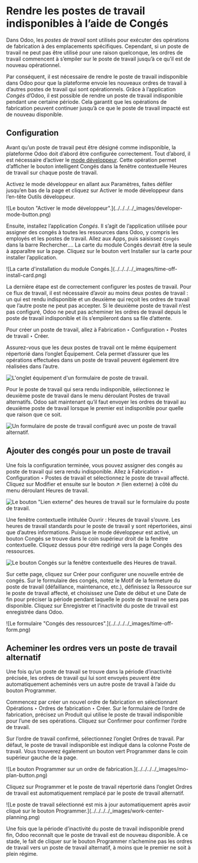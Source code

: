 # Rendre les postes de travail indisponibles à l’aide de Congés

Dans Odoo, les _postes de travail_ sont utilisés pour exécuter des opérations
de fabrication à des emplacements spécifiques. Cependant, si un poste de
travail ne peut pas être utilisé pour une raison quelconque, les ordres de
travail commencent à s’empiler sur le poste de travail jusqu’à ce qu’il est de
nouveau opérationnel.

Par conséquent, il est nécessaire de rendre le poste de travail indisponible
dans Odoo pour que la plateforme envoie les nouveaux ordres de travail à
d’autres postes de travail qui sont opérationnels. Grâce à l’application
_Congés_ d’Odoo, il est possible de rendre un poste de travail indisponible
pendant une certaine période. Cela garantit que les opérations de fabrication
peuvent continuer jusqu’à ce que le poste de travail impacté est de nouveau
disponible.

## Configuration

Avant qu’un poste de travail peut être désigné comme indisponible, la
plateforme Odoo doit d’abord être configurée correctement. Tout d’abord, il
est nécessaire d’activer le [mode
développeur](../../../general/developer_mode.html#developer-mode). Cette
opération permet d’afficher le bouton intelligent Congés dans la fenêtre
contextuelle Heures de travail sur chaque poste de travail.

Activez le mode développeur en allant aux Paramètres, faites défiler jusqu’en
bas de la page et cliquez sur Activer le mode développeur dans l’en-tête
Outils développeur.

![Le bouton "Activer le mode développeur".](../../../../_images/developer-
mode-button.png)

Ensuite, installez l’application _Congés_. Il s’agit de l’application utilisée
pour assigner des congés à toutes les ressources dans Odoo, y compris les
employés et les postes de travail. Allez aux Apps, puis saisissez `Congés`
dans la barre Rechercher…. La carte du module Congés devrait être la seule à
apparaître sur la page. Cliquez sur le bouton vert Installer sur la carte pour
installer l’application.

![La carte d'installation du module Congés.](../../../../_images/time-off-
install-card.png)

La dernière étape est de correctement configurer les postes de travail. Pour
ce flux de travail, il est nécessaire d’avoir au moins deux postes de travail
: un qui est rendu indisponible et un deuxième qui reçoit les ordres de
travail que l’autre poste ne peut pas accepter. Si le deuxième poste de
travail n’est pas configuré, Odoo ne peut pas acheminer les ordres de travail
depuis le poste de travail indisponible et ils s’empileront dans sa file
d’attente.

Pour créer un poste de travail, allez à Fabrication ‣ Configuration ‣ Postes
de travail ‣ Créer.

Assurez-vous que les deux postes de travail ont le même équipement répertorié
dans l’onglet Équipement. Cela permet d’assurer que les opérations effectuées
dans un poste de travail peuvent également être réalisées dans l’autre.

![L'onglet équipement d'un formulaire de poste de
travail.](../../../../_images/work-center-equipment-tab.png)

Pour le poste de travail qui sera rendu indisponible, sélectionnez le deuxième
poste de travail dans le menu déroulant Postes de travail alternatifs. Odoo
sait maintenant qu’il faut envoyer les ordres de travail au deuxième poste de
travail lorsque le premier est indisponible pour quelle que raison que ce
soit.

![Un formulaire de poste de travail configuré avec un poste de travail
alternatif.](../../../../_images/alternative-work-center-selection.png)

## Ajouter des congés pour un poste de travail

Une fois la configuration terminée, vous pouvez assigner des congés au poste
de travail qui sera rendu indisponible. Allez à Fabrication ‣ Configuration ‣
Postes de travail et sélectionnez le poste de travail affecté. Cliquez sur
Modifier et ensuite sur le bouton ↗ (lien externe) à côté du menu déroulant
Heures de travail.

![Le bouton "Lien externe" des heures de travail sur le formulaire du poste de
travail.](../../../../_images/working-hours-button.png)

Une fenêtre contextuelle intitulée Ouvrir : Heures de travail s’ouvre. Les
heures de travail standards pour le poste de travail y sont répertoriées,
ainsi que d’autres informations. Puisque le mode développeur est activé, un
bouton Congés se trouve dans le coin supérieur droit de la fenêtre
contextuelle. Cliquez dessus pour être redirigé vers la page Congés des
ressources.

![Le bouton Congés sur la fenêtre contextuelle des Heures de
travail.](../../../../_images/time-off-button.png)

Sur cette page, cliquez sur Créer pour configurer une nouvelle entrée de
congés. Sur le formulaire des congés, notez le Motif de la fermeture du poste
de travail (défaillance, maintenance, etc.), définissez la Ressource sur le
poste de travail affecté, et choisissez une Date de début et une Date de fin
pour préciser la période pendant laquelle le poste de travail ne sera pas
disponible. Cliquez sur Enregistrer et l’inactivité du poste de travail est
enregistrée dans Odoo.

![Le formulaire "Congés des ressources".](../../../../_images/time-off-
form.png)

## Acheminer les ordres vers un poste de travail alternatif

Une fois qu’un poste de travail se trouve dans la période d’inactivité
précisée, les ordres de travail qui lui sont envoyés peuvent être
automatiquement acheminés vers un autre poste de travail à l’aide du bouton
Programmer.

Commencez par créer un nouvel ordre de fabrication en sélectionnant Opérations
‣ Ordres de fabrication ‣ Créer. Sur le formulaire de l’ordre de fabrication,
précisez un Produit qui utilise le poste de travail indisponible pour l’une de
ses opérations. Cliquez sur Confirmer pour confirmer l’ordre de travail.

Sur l’ordre de travail confirmé, sélectionnez l’onglet Ordres de travail. Par
défaut, le poste de travail indisponible est indiqué dans la colonne Poste de
travail. Vous trouverez également un bouton vert Programmer dans le coin
supérieur gauche de la page.

![Le bouton Programmer sur un ordre de fabrication.](../../../../_images/mo-
plan-button.png)

Cliquez sur Programmer et le poste de travail répertorié dans l’onglet Ordres
de travail est automatiquement remplacé par le poste de travail alternatif.

![Le poste de travail sélectionné est mis à jour automatiquement après avoir
cliqué sur le bouton Programmer.](../../../../_images/work-center-
planning.png)

Une fois que la période d’inactivité du poste de travail indisponible prend
fin, Odoo reconnaît que le poste de travail est de nouveau disponible. À ce
stade, le fait de cliquer sur le bouton Programmer n’achemine pas les ordres
de travail vers un poste de travail alternatif, à moins que le premier ne soit
à plein régime.

